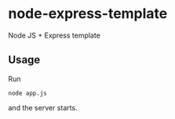 # node-express-template
Node JS + Express template

## Usage

Run
```
node app.js
```
and the server starts.

